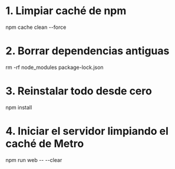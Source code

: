 # 1. Limpiar caché de npm
npm cache clean --force

# 2. Borrar dependencias antiguas
rm -rf node_modules package-lock.json

# 3. Reinstalar todo desde cero
npm install

# 4. Iniciar el servidor limpiando el caché de Metro
npm run web -- --clear